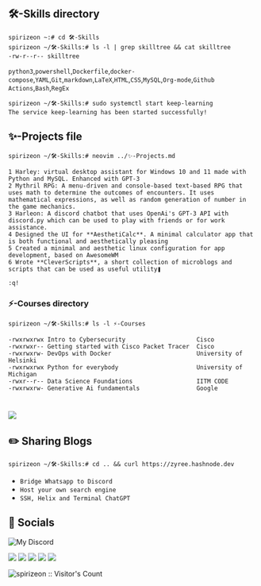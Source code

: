 ## 🛠-Skills directory
```
spirizeon ~:# cd 🛠-Skills
spirizeon ~/🛠-Skills:# ls -l | grep skilltree && cat skilltree
-rw-r--r-- skilltree
```
`python3`,`powershell`,`Dockerfile`,`docker-compose`,`YAML`,`Git`,`markdown`,`LaTeX`,`HTML`,`CSS`,`MySQL`,`Org-mode`,`Github Actions`,`Bash`,`RegEx`

```
spirizeon ~/🛠-Skills:# sudo systemctl start keep-learning
The service keep-learning has been started successfully!
```

## ✨-Projects file
```
spirizeon ~/🛠-Skills:# neovim ../✨-Projects.md
```

```
1 Harley: virtual desktop assistant for Windows 10 and 11 made with Python and MySQL. Enhanced with GPT-3
2 Mythril RPG: A menu-driven and console-based text-based RPG that uses math to determine the outcomes of encounters. It uses mathematical expressions, as well as random generation of number in the game mechanics.
3 Harleon: A discord chatbot that uses OpenAi's GPT-3 API with discord.py which can be used to play with friends or for work assistance.
4 Designed the UI for **AesthetiCalc**. A minimal calculator app that is both functional and aesthetically pleasing
5 Created a minimal and aesthetic linux configuration for app development, based on AwesomeWM
6 Wrote **CleverScripts**, a short collection of microblogs and scripts that can be used as useful utility❚

:q!
```
### ⚡-Courses directory
```
spirizeon ~/🛠-Skills:# ls -l ⚡-Courses

-rwxrwxrwx Intro to Cybersecurity                    Cisco
-rwxrwxr-- Getting started with Cisco Packet Tracer  Cisco
-rwxrwxrw- DevOps with Docker                        University of Helsinki
-rwxrwxrwx Python for everybody                      University of Michigan
-rwxr--r-- Data Science Foundations                  IITM CODE
-rwxrwxrw- Generative Ai fundamentals                Google 
``` 
#
![](http://github-profile-summary-cards.vercel.app/api/cards/profile-details?username=spirizeon&theme=gruvbox)


## ✏️ Sharing Blogs
```
spirizeon ~/🛠-Skills:# cd .. && curl https://zyree.hashnode.dev
```
+ `Bridge Whatsapp to Discord`
+ `Host your own search engine`
+ `SSH, Helix and Terminal ChatGPT`

## 🏀 Socials

![My Discord](https://discord-readme-badge.vercel.app/api?id=1031196479337013338)

<a href="https://leetcode.com/Spirizeon/"><img src="https://img.shields.io/badge/LeetCode-000000?style=for-the-badge&logo=LeetCode&logoColor=#d16c06" /></a>
<a href="https://dribbble.com/Zeta"><img src="https://img.shields.io/badge/Dribbble-EA4C89?style=for-the-badge&logo=dribbble&logoColor=white"/></a>
<a href="https://zyree.hashnode.dev"><img src="https://img.shields.io/badge/Hashnode-2962FF?style=for-the-badge&logo=hashnode&logoColor=white)" /></a>
<a href="https://opensea.io/zeta"><img src="https://img.shields.io/badge/OpenSea-%232081E2.svg?style=for-the-badge&logo=opensea&logoColor=white" /></a>
<a href="https://hackerrank.com/spirizeon"><img src="https://img.shields.io/badge/-Hackerrank-2EC866?style=for-the-badge&logo=HackerRank&logoColor=black"/></a>


<img src="https://profile-counter.glitch.me/{spirizeon}/count.svg" alt="spirizeon :: Visitor's Count" />  

